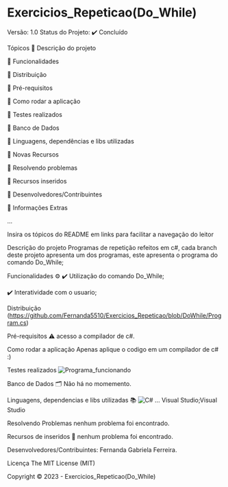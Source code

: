 # Exercicios_Repeticao(Do_While)
Versão: 1.0 Status do Projeto: ✔️ Concluído 

Tópicos 
🔹 Descrição do projeto

🔹 Funcionalidades

🔹 Distribuição

🔹 Pré-requisitos

🔹 Como rodar a aplicação

🔹 Testes realizados

🔹 Banco de Dados

🔹 Linguagens, dependências e libs utilizadas

🔹 Novas Recursos

🔹 Resolvendo problemas

🔹 Recursos inseridos

🔹 Desenvolvedores/Contribuintes

🔹 Informações Extras

...

Insira os tópicos do README em links para facilitar a navegação do leitor

Descrição do projeto Programas de repetição refeitos em c#, cada branch deste projeto apresenta um dos programas, este apresenta o programa do comando Do_While;

Funcionalidades ⚙️ 
✔️ Utilização do comando Do_While;

✔️ Interatividade com o usuario;

Distribuição (https://github.com/Fernanda5510/Exercicios_Repeticao/blob/DoWhile/Program.cs)

Pré-requisitos ⚠️ acesso a compilador de c#.

Como rodar a aplicação Apenas aplique o codigo em um compilador de c# :)

Testes realizados ![Programa_funcionando](https://github.com/Fernanda5510/Exercicios_Repeticao/assets/130413112/b0a7897f-e2d0-4ecd-899c-97949d4d6605)


Banco de Dados 🗂️ Não há no momemento.

Linguagens, dependencias e libs utilizadas 📚 ![C#](https://img.shields.io/badge/C%23-239120?style=for-the-badge&logo=c-sharp&logoColor=white) ... Visual Studio;Visual Studio

Resolvendo Problemas nenhum problema foi encontrado.

Recursos de inseridos 🧰 nenhum problema foi encontrado.

Desenvolvedores/Contribuintes: Fernanda Gabriela Ferreira.

Licença The MIT License (MIT)

Copyright ©️ 2023 - Exercicios_Repeticao(Do_While)
